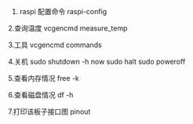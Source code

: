 1. raspi 配置命令
   raspi-config
   
2.查询温度
  vcgencmd measure_temp
  
3.工具
  vcgencmd commands
  
4.关机
  sudo shutdown -h now
  sudo halt
  sudo poweroff
  
5.查看内存情况
free -k

6.查看磁盘情况
df -h

7.打印该板子接口图
pinout
